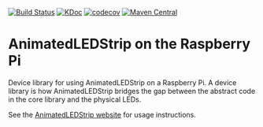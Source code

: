 [![Build Status](https://travis-ci.com/AnimatedLEDStrip/device-pi.svg?branch=master)](https://travis-ci.com/AnimatedLEDStrip/device-pi)
[![KDoc](https://img.shields.io/badge/KDoc-read-green.svg)](https://animatedledstrip.github.io/AnimatedLEDStripPi/device-pi/)
[![codecov](https://codecov.io/gh/AnimatedLEDStrip/device-pi/branch/master/graph/badge.svg)](https://codecov.io/gh/AnimatedLEDStrip/device-pi)
[![Maven Central](https://maven-badges.herokuapp.com/maven-central/io.github.animatedledstrip/animatedledstrip-pi/badge.svg)](https://maven-badges.herokuapp.com/maven-central/io.github.animatedledstrip/animatedledstrip-pi)

# AnimatedLEDStrip on the Raspberry Pi

Device library for using AnimatedLEDStrip on a Raspberry Pi.
A device library is how AnimatedLEDStrip bridges the gap between the abstract code in the core library and the physical LEDs.

See the [AnimatedLEDStrip website](https://animatedledstrip.github.io/device-libraries) for usage instructions.
